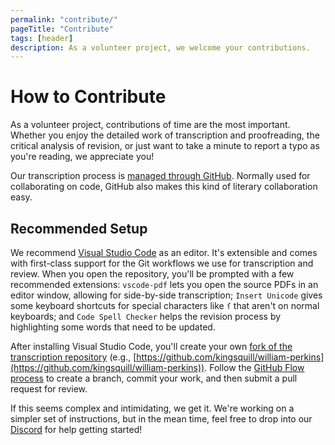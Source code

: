 ```yaml
---
permalink: "contribute/"
pageTitle: "Contribute"
tags: [header]
description: As a volunteer project, we welcome your contributions.
---
```


# How to Contribute

As a volunteer project, contributions of time are the most important. Whether you enjoy the detailed work of transcription and proofreading, the critical analysis of revision, or just want to take a minute to report a typo as you're reading, we appreciate you!

Our transcription process is [managed through GitHub](https://github.com/kingsquill/). Normally used for collaborating on code, GitHub also makes this kind of literary collaboration easy.

## Recommended Setup

We recommend [Visual Studio Code](https://code.visualstudio.com/) as an editor. It's extensible and comes with first-class support for the Git workflows we use for transcription and review. When you open the repository, you'll be prompted with a few recommended extensions: `vscode-pdf` lets you open the source PDFs in an editor window, allowing for side-by-side transcription; `Insert Unicode` gives some keyboard shortcuts for special characters like `ſ` that aren't on normal keyboards; and `Code Spell Checker` helps the revision process by highlighting some words that need to be updated.

After installing Visual Studio Code, you'll create your own [fork of the transcription repository](https://docs.github.com/en/get-started/quickstart/fork-a-repo) (e.g., [https://github.com/kingsquill/william-perkins](https://github.com/kingsquill/william-perkins)). Follow the [GitHub Flow process](https://docs.github.com/en/get-started/quickstart/github-flow) to create a branch, commit your work, and then submit a pull request for review.

If this seems complex and intimidating, we get it. We're working on a simpler set of instructions, but in the mean time, feel free to drop into our [Discord](https://discord.gg/MVEAJMb9jD) for help getting started!
